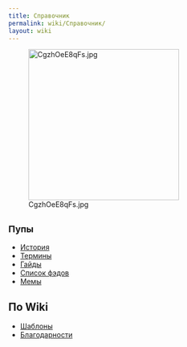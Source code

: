 ```yaml
---
title: Справочник
permalink: wiki/Справочник/
layout: wiki
---
```


<figure>
<img src="CgzhOeE8qFs.jpg" title="CgzhOeE8qFs.jpg" width="300" height="300" alt="CgzhOeE8qFs.jpg" /><figcaption aria-hidden="true">CgzhOeE8qFs.jpg</figcaption>
</figure>

## <span style="font-size:18px;">Пупы</span>

-   [История](История "wikilink")
-   [Термины](Термины "wikilink")
-   [Гайды](Гайды "wikilink")
-   [Список фэдов](Список_фэдов "wikilink")
-   [Мемы](Мемы "wikilink")

## По Wiki

-   [Шаблоны](Шаблоны "wikilink")
-   [Благодарности](Благодарности "wikilink")
